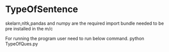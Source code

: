 # TypeOfSentence
skelarn,nltk,pandas and numpy are the required import bundle needed to be pre installed in the m/c

For running the program user need to run below command.
python TypeOfQues.py